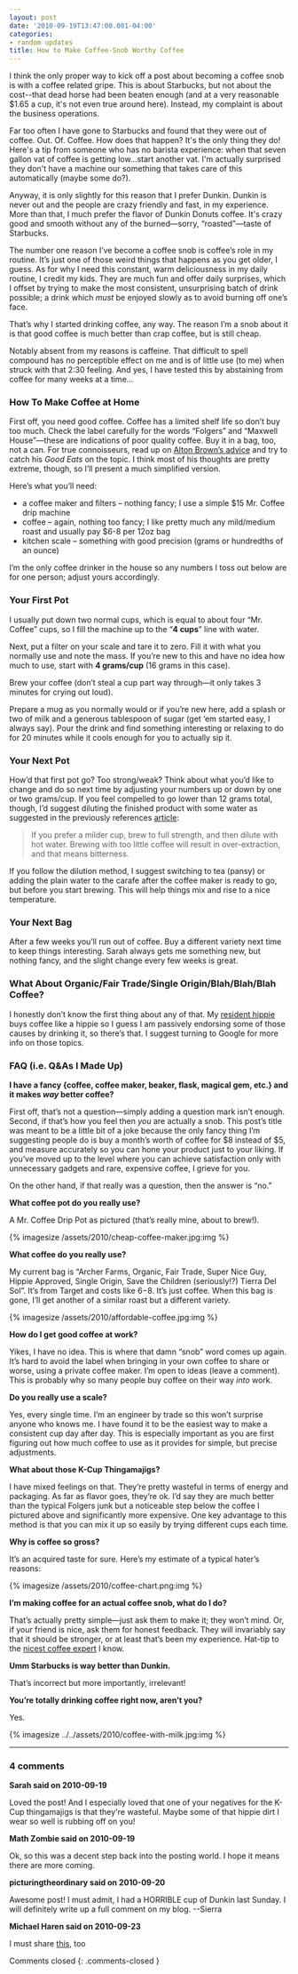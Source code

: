 ```yaml
---
layout: post
date: '2010-09-19T13:47:00.001-04:00'
categories:
- random updates
title: How to Make Coffee-Snob Worthy Coffee
---
```


I think the only proper way to kick off a post about becoming a coffee snob is with a coffee related gripe. This is about Starbucks, but not about the cost--that dead horse had been beaten enough (and at a very reasonable $1.65 a cup, it's not even true around here). Instead, my complaint is about the business operations. 

Far too often I have gone to Starbucks and found that they were out of coffee. Out. Of. Coffee. How does that happen? It's the only thing they do! Here's a tip from someone who has no barista experience: when that seven gallon vat of coffee is getting low...start another vat. I'm actually surprised they don't have a machine our something that takes care of this automatically (maybe some do?). 

Anyway, it is only slightly for this reason that I prefer Dunkin. Dunkin is never out and the people are crazy friendly and fast, in my experience. More than that, I much prefer the flavor of Dunkin Donuts coffee. It's crazy good and smooth without any of the burned—sorry, “roasted”—taste of Starbucks.

The number one reason I’ve become a coffee snob is coffee’s role in my routine. It’s just one of those weird things that happens as you get older, I guess. As for why I need this constant, warm deliciousness in my daily routine, I credit my kids. They are much fun and offer daily surprises, which I offset by trying to make the most consistent, unsurprising batch of drink possible; a drink which *must* be enjoyed slowly as to avoid burning off one’s face.

That’s why I started drinking coffee, any way. The reason I’m a snob about it is that good coffee is much better than crap coffee, but is still cheap.

Notably absent from my reasons is caffeine. That difficult to spell compound has no perceptible effect on me and is of little use (to me) when struck with that 2:30 feeling. And yes, I have tested this by abstaining from coffee for many weeks at a time...

### How To Make Coffee at Home

First off, you need good coffee. Coffee has a limited shelf life so don’t buy too much. Check the label carefully for the words “Folgers” and “Maxwell House”—these are indications of poor quality coffee. Buy it in a bag, too, not a can. For true connoisseurs, read up on [Alton Brown’s advice](http://www.foodnetwork.com/recipes/alton-brown/true-brew-recipe/index.html) and try to catch his *Good Eats* on the topic. I think most of his thoughts are pretty extreme, though, so I’ll present a much simplified version. 

Here’s what you’ll need: 

* a coffee maker and filters – nothing fancy; I use a simple $15 Mr. Coffee drip machine 
* coffee – again, nothing too fancy; I like pretty much any mild/medium roast and usually pay $6-8 per 12oz bag 
* kitchen scale – something with good precision (grams or hundredths of an ounce)  

I’m the only coffee drinker in the house so any numbers I toss out below are for one person; adjust yours accordingly.

### Your First Pot

I usually put down two normal cups, which is equal to about four “Mr. Coffee” cups, so I fill the machine up to the “**4 cups**” line with water. 

Next, put a filter on your scale and tare it to zero. Fill it with what you normally use and note the mass. If you’re new to this and have no idea how much to use, start with **4 grams/cup** (16 grams in this case).

Brew your coffee (don’t steal a cup part way through—it only takes 3 minutes for crying out loud). 

Prepare a mug as you normally would or if you’re new here, add a splash or two of milk and a generous tablespoon of sugar (get ‘em started easy, I always say). Pour the drink and find something interesting or relaxing to do for 20 minutes while it cools enough for you to actually sip it.

### Your Next Pot

How’d that first pot go? Too strong/weak? Think about what you’d like to change and do so next time by adjusting your numbers up or down by one or two grams/cup. If you feel compelled to go lower than 12 grams total, though, I’d suggest diluting the finished product with some water as suggested in the previously references [article](http://www.foodnetwork.com/recipes/alton-brown/true-brew-recipe/index.html):

> If you prefer a milder cup, brew to full strength, and then dilute with hot water. Brewing with too little coffee will result in over-extraction, and that means bitterness.

If you follow the dilution method, I suggest switching to tea (pansy) or adding the plain water to the carafe after the coffee maker is ready to go, but before you start brewing. This will help things mix and rise to a nice temperature.

### Your Next Bag

After a few weeks you’ll run out of coffee. Buy a different variety next time to keep things interesting. Sarah always gets me something new, but nothing fancy, and the slight change every few weeks is great.

### What About Organic/Fair Trade/Single Origin/Blah/Blah/Blah Coffee?

I honestly don’t know the first thing about any of that. My [resident hippie](http://footedjammies.blogspot.com/) buys coffee like a hippie so I guess I am passively endorsing some of those causes by drinking it, so there’s that. I suggest turning to Google for more info on those topics.

### FAQ (i.e. Q&As I Made Up)

**I have a fancy {coffee, coffee maker, beaker, flask, magical gem, etc.} and it makes *way* better coffee?**

First off, that’s not a question—simply adding a question mark isn’t enough. Second, if that’s how you feel then *you* are actually a snob. This post’s title was meant to be a little bit of a joke because the only fancy thing I’m suggesting people do is buy a month’s worth of coffee for $8 instead of $5, and measure accurately so you can hone your product just to your liking. If you’ve moved up to the level where you can achieve satisfaction only with unnecessary gadgets and rare, expensive coffee, I grieve for you.

On the other hand, if that really was a question, then the answer is “no.”

**What coffee pot do you really use?**

A Mr. Coffee Drip Pot as pictured (that’s really mine, about to brew!). 

{% imagesize /assets/2010/cheap-coffee-maker.jpg:img %}

**What coffee do you really use?**

My current bag is “Archer Farms, Organic, Fair Trade, Super Nice Guy, Hippie Approved, Single Origin, Save the Children (seriously!?) Tierra Del Sol”. It’s from Target and costs like $6-$8. It’s just coffee. When this bag is gone, I’ll get another of a similar roast but a different variety.

{% imagesize /assets/2010/affordable-coffee.jpg:img %}

**How do I get good coffee at work?**

Yikes, I have no idea. This is where that damn “snob” word comes up again. It’s hard to avoid the label when bringing in your own coffee to share or worse, using a private coffee maker. I’m open to ideas (leave a comment). This is probably why so many people buy coffee on their way *into* work.

**Do you really use a scale?**

Yes, every single time. I’m an engineer by trade so this won’t surprise anyone who knows me. I have found it to be the easiest way to make a consistent cup day after day. This is especially important as you are first figuring out how much coffee to use as it provides for simple, but precise adjustments.

**What about those K-Cup Thingamajigs?**

I have mixed feelings on that. They’re pretty wasteful in terms of energy and packaging. As far as flavor goes, they’re ok. I’d say they are much better than the typical Folgers junk but a noticeable step below the coffee I pictured above and significantly more expensive. One key advantage to this method is that you can mix it up so easily by trying different cups each time.

**Why is coffee so gross?**

It’s an acquired taste for sure. Here’s my estimate of a typical hater’s reasons:

{% imagesize /assets/2010/coffee-chart.png:img %}

**I’m making coffee for an actual coffee snob, what do I do?**

That’s actually pretty simple—just ask them to make it; they won’t mind. Or, if your friend is nice, ask them for honest feedback. They will invariably say that it should be stronger, or at least that’s been my experience. Hat-tip to the [nicest coffee expert](http://picturingtheordinary.blogspot.com/) I know.

**Umm Starbucks is way better than Dunkin.**

That’s incorrect but more importantly, irrelevant!

**You’re totally drinking coffee right now, aren’t you?**

Yes.

{% imagesize ../../assets/2010/coffee-with-milk.jpg:img %}

---

### 4 comments

**Sarah said on 2010-09-19**

Loved the post!  And I especially loved that one of your negatives for the K-Cup thingamajigs is that they're wasteful.  Maybe some of that hippie dirt I wear so well is rubbing off on you!

**Math Zombie said on 2010-09-19**

Ok, so this was a decent step back into the posting world. I hope it means there are more coming.

**picturingtheordinary said on 2010-09-20**

Awesome post! I must admit, I had a HORRIBLE cup of Dunkin last Sunday. I will definitely write up a full comment on my blog. --Sierra

**Michael Haren said on 2010-09-23**

I must share [this](http://theoatmeal.com/comics/coffee"), too

Comments closed
{: .comments-closed }